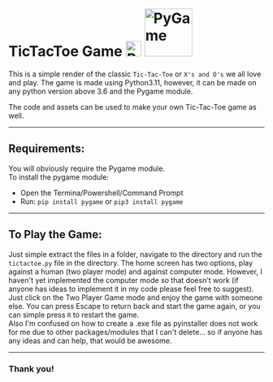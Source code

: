 # TicTacToe Game <img alt="Python" width="30px" src="https://cdn.jsdelivr.net/npm/programming-languages-logos@0.0.3/src/python/python.svg" /> <img alt="PyGame" width = "94px" src="https://upload.wikimedia.org/wikipedia/commons/b/be/Pygame_logo.svg" />

This is a simple render of the classic `Tic-Tac-Toe` or `X's and O's` we all love and play. The game is made using Python3.11, however, it can be made on any python version above 3.6 and the Pygame module.

The code and assets can be used to make your own Tic-Tac-Toe game as well.

---
## Requirements:
You will obviously require the Pygame module.
<br/>
To install the pygame module:
* Open the Termina/Powershell/Command Prompt
* Run: ```pip install pygame``` or ```pip3 install pygame```
---

## To Play the Game:
Just simple extract the files in a folder, navigate to the directory and run the `tictactoe.py` file in the directory.
The home screen has two options, play against a human (two player mode) and against computer mode. However, I haven't yet implemented the computer mode so that doesn't work (if anyone has ideas to implement it in my code please feel free to suggest). Just click on the Two Player Game mode and enjoy the game with someone else. You can press Escape to return back and start the game again, or you can simple press `R` to restart the game.
<br/>
Also I'm confused on how to create a .exe file as pyinstaller does not work for me due to other packages/modules that I can't delete... so if anyone has any ideas and can help, that would be awesome.

---

### Thank you!